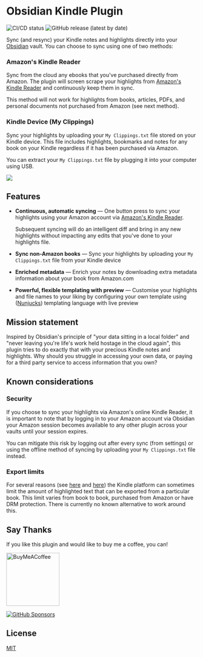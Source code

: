 # Obsidian Kindle Plugin

![CI/CD status](https://github.com/hadynz/obsidian-kindle-plugin/actions/workflows/main.yml/badge.svg)
![GitHub release (latest by date)](https://img.shields.io/github/v/release/hadynz/obsidian-kindle-plugin)

Sync (and resync) your Kindle notes and highlights directly into your [Obsidian][1] vault. You
can choose to sync using one of two methods:

### Amazon's Kindle Reader

Sync from the cloud any ebooks that you've purchased directly from Amazon. The plugin will
screen scrape your highlights from [Amazon's Kindle Reader][4] and continuously keep them in sync.

This method will not work for highlights from books, articles, PDFs, and personal documents
not purchased from Amazon (see next method).

### Kindle Device (My Clippings)

Sync your highlights by uploading your `My Clippings.txt` file stored on your Kindle device.
This file includes highlights, bookmarks and notes for any book on your Kindle regardless
if it has been purchased via Amazon.

You can extract your `My Clippings.txt` file by plugging it into your computer using USB.

![](https://user-images.githubusercontent.com/315585/117566330-39a78000-b10a-11eb-834f-52b90ccda1ac.gif)

## Features

- **Continuous, automatic syncing** — One button press to sync your highlights using your Amazon account via [Amazon's Kindle Reader][4].

  Subsequent syncing will do an intelligent diff and bring in any new highlights without impacting any edits that you've done to your highlights file.

- **Sync non-Amazon books** — Sync your highlights by uploading your `My Clippings.txt` file from your Kindle device

- **Enriched metadata** — Enrich your notes by downloading extra metadata information about your book from Amazon.com

- **Powerful, flexible templating with preview** — Customise your highlights and file names to your liking by configuring your own template using ([Nunjucks][2]) templating language with live preview

## Mission statement

Inspired by Obsidian's principle of "your data sitting in a local folder" and "never leaving
you're life's work held hostage in the cloud again", this plugin tries to do exactly that
with your precious Kindle notes and highlights. Why should you struggle in accessing your own
data, or paying for a third party service to access information that you own?

## Known considerations

### Security

If you choose to sync your highlights via Amazon's online Kindle Reader, it is important to note
that by logging in to your Amazon account via Obsidian your Amazon session becomes available to
any other plugin across your vaults until your session expires.

You can mitigate this risk by logging out after every sync (from settings) or using the offline
method of syncing by uploading your `My Clippings.txt` file instead.

### Export limits

For several reasons (see [here][5] and [here][6]) the Kindle platform can sometimes limit the amount
of highlighted text that can be exported from a particular book. This limit varies from book to book, purchased from Amazon or have DRM protection. There is currently no known alternative to work around this.

## Say Thanks

If you like this plugin and would like to buy me a coffee, you can!

[<img src="https://cdn.buymeacoffee.com/buttons/v2/default-violet.png" alt="BuyMeACoffee" width="140">](https://www.buymeacoffee.com/hadynz)

[![GitHub Sponsors](https://img.shields.io/github/sponsors/hadynz?style=social)](https://github.com/sponsors/hadynz)

## License

[MIT](LICENSE)

[1]: https://obsidian.md
[2]: https://mozilla.github.io/nunjucks
[3]: https://github.com/pjeby/hot-reload
[4]: https://read.amazon.com/notebook
[5]: https://help.readwise.io/article/47-why-are-my-kindle-highlights-truncated-ellipses#:~:text=Publishers%20require%20Amazon%20to%20place,the%20book%20will%20be%20truncated.
[6]: https://brian.carnell.com/articles/2018/route-around-amazon-kindles-ridiculous-limits-on-highlights-exporting-with-bookcision/
